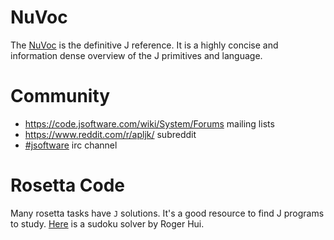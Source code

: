 # NuVoc

The [NuVoc](https://code.jsoftware.com/wiki/NuVoc) is the definitive J reference. It is a highly concise and information dense overview of the J primitives and language.


# Community

-   <https://code.jsoftware.com/wiki/System/Forums> mailing lists
-   <https://www.reddit.com/r/apljk/> subreddit
-   [#jsoftware](http://webchat.freenode.net/?channels=jsoftware) irc channel


# Rosetta Code

Many rosetta tasks have `J` solutions. It's a good resource to find J programs to study. [Here](https://rosettacode.org/wiki/Sudoku#J) is a sudoku solver by Roger Hui.